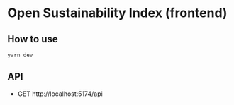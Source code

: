 # Open Sustainability Index (frontend)

## How to use

    yarn dev

## API

- GET http://localhost:5174/api
